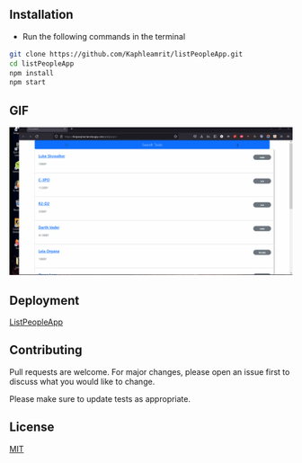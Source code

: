 

## Installation

- Run the following commands in the terminal

```bash
git clone https://github.com/Kaphleamrit/listPeopleApp.git
cd listPeopleApp
npm install
npm start
```
## GIF
![](src/assets/gif.gif)


<!-- ## Screenshots
![](src/assets/ss1.png)
![](src/assets/ss2.png)
![](src/assets/ss3.png)
![](src/assets/ss4.png)
![](src/assets/ss5.png) ![](src/assets/ss6.png)  -->


## Deployment

[ListPeopleApp](https://listpeoplee.herokuapp.com/api/people)

## Contributing

Pull requests are welcome. For major changes, please open an issue first to discuss what you would like to change.

Please make sure to update tests as appropriate.

## License

[MIT](https://choosealicense.com/licenses/mit/)
